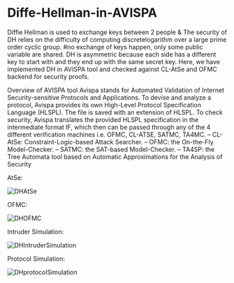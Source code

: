 # Diffe-Hellman-in-AVISPA
Diffie Hellman is used to exchange keys between 2 people &amp; The security of DH relies on the difficulty of computing discretelogarithm over a large prime order cyclic group.
#no exchange of keys happen, only some public variable are shared.
DH is asymmetric because each side has a different key to start with and they end up with the same secret key.
Here, we have implemented DH in AVISPA tool and checked against CL-AtSe and OFMC backend for security proofs.

Overview of AVISPA tool 
Avispa stands for Automated Validation of Internet
Security-sensitive Protocols and Applications. To devise and analyze a protocol, Avispa provides its own High-Level Protocol Specification Language (HLSPL). The file is saved with an extension of HLSPL. To check security,  Avispa translates the provided HLSPL specification in the intermediate format IF, which then can be passed through any of the 4 different verification machines i.e. OFMC, CL-ATSE, SATMC, TA4MC. 
– CL-AtSe: Constraint-Logic-based Attack Searcher. 
– OFMC: the On-the-Fly Model-Checker.
–   SATMC: the SAT-based Model-Checker.
– TA4SP: the Tree Automata tool based on Automatic Approximations for the Analysis of Security 

AtSe:

![DHAtSe](https://user-images.githubusercontent.com/55327652/131326752-f4a4ed4b-740d-4be8-a8ef-d5f40880f215.png)

OFMC:

![DHOFMC](https://user-images.githubusercontent.com/55327652/131326773-0ca8b44c-07e4-46e2-95c8-fdeab2f1f4b5.png)

Intruder Simulation:

![DHIntruderSimulation](https://user-images.githubusercontent.com/55327652/131326778-c3b65230-bf37-4669-9fdb-40d2e420606b.png)

Protocol Simulation: 

![DHprotocolSimulation](https://user-images.githubusercontent.com/55327652/131326793-19c065ff-4865-4d38-856c-2da1f8caeae7.png)

